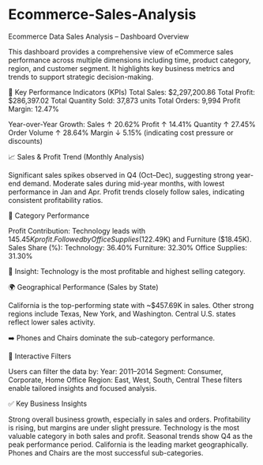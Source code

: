 # Ecommerce-Sales-Analysis
Ecommerce Data Sales Analysis – Dashboard Overview

This dashboard provides a comprehensive view of eCommerce sales performance across multiple dimensions including time, product category, region, and customer segment. It highlights key business metrics and trends to support strategic decision-making.

🔹 Key Performance Indicators (KPIs)
Total Sales: $2,297,200.86
Total Profit: $286,397.02
Total Quantity Sold: 37,873 units
Total Orders: 9,994
Profit Margin: 12.47%

Year-over-Year Growth:
Sales ↑ 20.62%
Profit ↑ 14.41%
Quantity ↑ 27.45%
Order Volume ↑ 28.64%
Margin ↓ 5.15% (indicating cost pressure or discounts)

📈 Sales & Profit Trend (Monthly Analysis)

Significant sales spikes observed in Q4 (Oct–Dec), suggesting strong year-end demand.
Moderate sales during mid-year months, with lowest performance in Jan and Apr.
Profit trends closely follow sales, indicating consistent profitability ratios.

📂 Category Performance

Profit Contribution:
Technology leads with $145.45K profit.
Followed by Office Supplies ($122.49K) and Furniture ($18.45K).
Sales Share (%):
Technology: 36.40%
Furniture: 32.30%
Office Supplies: 31.30%

🔎 Insight: Technology is the most profitable and highest selling category.

🌍 Geographical Performance (Sales by State)

California is the top-performing state with ~$457.69K in sales.
Other strong regions include Texas, New York, and Washington.
Central U.S. states reflect lower sales activity.

➡️ Phones and Chairs dominate the sub-category performance.

🧩 Interactive Filters

Users can filter the data by:
Year: 2011–2014
Segment: Consumer, Corporate, Home Office
Region: East, West, South, Central
These filters enable tailored insights and focused analysis.

✅ Key Business Insights

Strong overall business growth, especially in sales and orders.
Profitability is rising, but margins are under slight pressure.
Technology is the most valuable category in both sales and profit.
Seasonal trends show Q4 as the peak performance period.
California is the leading market geographically.
Phones and Chairs are the most successful sub-categories.


